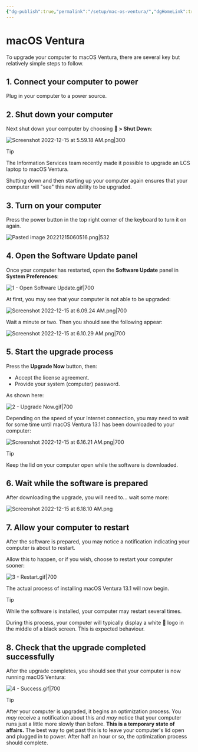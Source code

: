 ```yaml
---
{"dg-publish":true,"permalink":"/setup/mac-os-ventura/","dgHomeLink":true,"dgShowToc":true}
---
```


# macOS Ventura

To upgrade your computer to macOS Ventura, there are several key but relatively simple steps to follow. 

## 1. Connect your computer to power

Plug in your computer to a power source.

## 2. Shut down your computer

Next shut down your computer by choosing ** > Shut Down**:

![Screenshot 2022-12-15 at 5.59.18 AM.png|300](/img/user/Media/Screenshot%202022-12-15%20at%205.59.18%20AM.png)

> [!TIP]
> The Information Services team recently made it possible to upgrade an LCS laptop to macOS Ventura. 
> 
> Shutting down and then starting up your computer again ensures that your computer will "see" this new ability to be upgraded.

## 3. Turn on your computer

Press the power button in the top right corner of the keyboard to turn it on again.

![Pasted image 20221215060516.png|532](/img/user/Media/Pasted%20image%2020221215060516.png)

## 4. Open the Software Update panel

Once your computer has restarted, open the **Software Update** panel in **System Preferences**:

![1 - Open Software Update.gif|700](/img/user/Media/1%20-%20Open%20Software%20Update.gif)

At first, you may see that your computer is not able to be upgraded:

![Screenshot 2022-12-15 at 6.09.24 AM.png|700](/img/user/Media/Screenshot%202022-12-15%20at%206.09.24%20AM.png)

Wait a minute or two. Then you should see the following appear:

![Screenshot 2022-12-15 at 6.10.29 AM.png|700](/img/user/Media/Screenshot%202022-12-15%20at%206.10.29%20AM.png)

## 5. Start the upgrade process

Press the **Upgrade Now** button, then:

- Accept the license agreement.
- Provide your system (computer) password.

As shown here:

![2 - Upgrade Now.gif|700](/img/user/Media/2%20-%20Upgrade%20Now.gif)

Depending on the speed of your Internet connection, you may need to wait for some time until macOS Ventura 13.1 has been downloaded to your computer:

![Screenshot 2022-12-15 at 6.16.21 AM.png|700](/img/user/Media/Screenshot%202022-12-15%20at%206.16.21%20AM.png)

> [!TIP]
> Keep the lid on your computer open while the software is downloaded.

## 6. Wait while the software is prepared

After downloading the upgrade, you will need to... wait some more:

![Screenshot 2022-12-15 at 6.18.10 AM.png](/img/user/Media/Screenshot%202022-12-15%20at%206.18.10%20AM.png)

## 7. Allow your computer to restart

After the software is prepared, you may notice a notification indicating your computer is about to restart.

Allow this to happen, or if you wish, choose to restart your computer sooner:

![3 - Restart.gif|700](/img/user/Media/3%20-%20Restart.gif)

The actual process of installing macOS Ventura 13.1 will now begin.

> [!TIP]
> While the software is installed, your computer may restart several times.
> 
> During this process, your computer will typically display a white  logo in the middle of a black screen. This is expected behaviour.

## 8. Check that the upgrade completed successfully

After the upgrade completes, you should see that your computer is now running macOS Ventura:

![4 - Success.gif|700](/img/user/Media/4%20-%20Success.gif)

> [!TIP]
> After your computer is upgraded, it begins an optimization process. You *may* receive a notification about this and *may* notice that your computer runs just a little more slowly than before. **This is a temporary state of affairs.** The best way to get past this is to leave your computer's lid open and plugged in to power. After half an hour or so, the optimization process should complete.